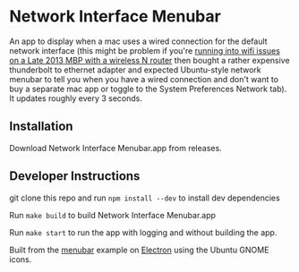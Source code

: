 # Network Interface Menubar

An app to display when a mac uses a wired connection for the default
network interface (this might be problem if you're
[running into wifi issues on a Late 2013 MBP with a wireless N router](https://discussions.apple.com/thread/5535320?start=0&tstart=0)
then bought a rather expensive thunderbolt to ethernet adapter and
expected Ubuntu-style network menubar to tell you when you have a
wired connection and don't want to buy a separate mac app or toggle to
the System Preferences Network tab).  It updates roughly every 3 seconds.

## Installation

Download Network Interface Menubar.app from releases.

## Developer Instructions

git clone this repo and run `npm install --dev` to install dev dependencies

Run `make build` to build Network Interface Menubar.app

Run `make start` to run the app with logging and without building the app.


Built from the [menubar](https://github.com/maxogden/menubar) example on [Electron](http://electron.atom.io/) using the Ubuntu GNOME icons.
